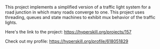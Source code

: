 This project implements a simplified version of a traffic light system for a road junction in which many roads converge to one. This project uses threading, queues and state machines to exhibit mux behavior of the traffic lights.

Here's the link to the project: https://hyperskill.org/projects/157

Check out my profile: https://hyperskill.org/profile/618051829